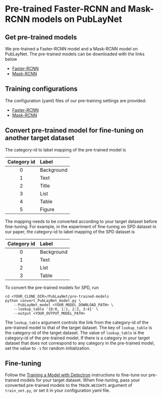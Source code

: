 # Pre-trained Faster-RCNN and Mask-RCNN models on PubLayNet

## Get pre-trained models

We pre-trained a Faster-RCNN model and a Mask-RCNN model on PubLayNet. The pre-trained models can be downloaded with the links below  
 - [Faster-RCNN](https://dax.cdn.appdomain.cloud/dax-publaynet/1.0.0/pre-trained-models/Faster-RCNN/model_final.pkl)
 - [Mask-RCNN](https://dax.cdn.appdomain.cloud/dax-publaynet/1.0.0/pre-trained-models/Mask-RCNN/model_final.pkl)

## Training configurations

The configuration (yaml) files of our pre-training settings are provided:  
  - [Faster-RCNN](Faster-RCNN/e2e_faster_rcnn_X-101-64x4d-FPN_1x.yaml)
  - [Mask-RCNN](Mask-RCNN/e2e_mask_rcnn_X-101-64x4d-FPN_1x.yaml)

## Convert pre-trained model for fine-tuning on another target dataset

The category-id to label mapping of the pre-trained model is

| Category id | Label |
| :---: | :--- |
| 0 | Background |
| 1 | Text |
| 2 | Title |
| 3 | List |
| 4 | Table |
| 5 | Figure |

The mapping needs to be converted according to your target dataset before fine-tuning. For example, in the experiment of fine-tuning on SPD dataset in our paper, the category-id to label mapping of the SPD dataset is

| Category id | Label |
| :---: | :--- |
| 0 | Background |
| 1 | Text |
| 2 | List |
| 3 | Table |

To convert the pre-trained models for SPD, run
```
cd <YOUR_CLONE_DIR>/PubLayNet/pre-trained-models
python convert_PubLayNet_model.py \
    --PubLayNet_model <YOUR_MODEL_DOWNLOAD_PATH> \
    --lookup_table '{0:0, 1:1, 2:3, 3:4}' \
    --output <YOUR_OUTPUT_MODEL_PATH>
```

The `lookup_table` argument controls the link from the category-id of the pre-trained model to that of the target dataset. The key of `lookup_table` is the category-id of the target dataset. The value of `lookup_table` is the category-id of the pre-trained model. If there is a category in your target dataset that does not correspond to any category in the pre-trained model, set the value to `-1` for random initialization.

## Fine-tuning

Follow the [Training a Model with Detectron](https://github.com/facebookresearch/Detectron/blob/master/GETTING_STARTED.md) instructions to fine-tune our pre-trained models for your target dataset. When fine-tuning, pass your converted pre-trained models to the `TRAIN.WEIGHTS` argument of `train_net.py`, or set it in your configuration yaml file.
